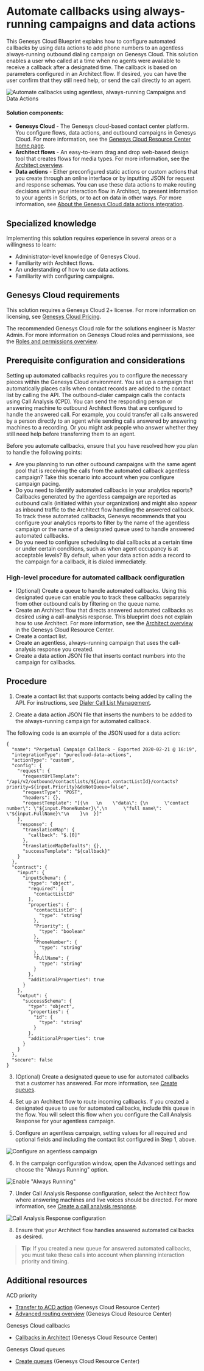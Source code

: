 #  Automate callbacks using always-running campaigns and data actions
This Genesys Cloud Blueprint explains how to configure automated callbacks by using data actions to add phone numbers to an agentless always-running outbound dialing campaign on Genesys Cloud. This solution enables a user who called at a time when no agents were available to receive a callback after a designated time. The callback is based on parameters configured in an Architect flow. If desired, you can have the user confirm that they still need help, or send the call directly to an agent.

![Automate callbacks using agentless, always-running Campaigns and Data Actions](./images/bpAutoCallbkOverview.png)

#### Solution components:

* **Genesys Cloud** - The Genesys cloud-based contact center platform. You configure flows, data actions, and outbound campaigns in Genesys Cloud. For more information, see the [Genesys Cloud Resource Center home page](https://help.mypurecloud.com/ "Opens the Genesys Cloud Resource Center home page").
* **Architect flows** - An easy-to-learn drag and drop web-based design tool that creates flows for media types. For more information, see the [Architect overview](https://help.mypurecloud.com/articles/?p=1441 "Opens the Architect overview article").
* **Data actions** - Either preconfigured static actions or custom actions that you create through an online interface or by inputting JSON for request and response schemas. You can use these data actions to make routing decisions within your interaction flow in Architect, to present information to your agents in Scripts, or to act on data in other ways.  For more information, see [About the Genesys Cloud data actions integration](https://help.mypurecloud.com/articles/?p=144553 "Opens the About the Genesys Cloud data actions integration article").

## Specialized knowledge
Implementing this solution requires experience in several areas or a willingness to learn:
* Administrator-level knowledge of Genesys Cloud.
* Familiarity with Architect flows.
* An understanding of how to use data actions.
* Familiarity with configuring campaigns.
## Genesys Cloud requirements

This solution requires a Genesys Cloud 2+ license. For more information on licensing, see [Genesys Cloud Pricing](https://www.genesys.com/pricing "Opens the pricing article").

The recommended Genesys Cloud role for the solutions engineer is Master Admin. For more information on Genesys Cloud roles and permissions, see the [Roles and permissions overview](https://help.mypurecloud.com/?p=24360 "Opens the Roles and permissions overview article").

## Prerequisite configuration and considerations

Setting up automated callbacks requires  you to configure the necessary pieces within the Genesys Cloud environment. You set up a campaign that automatically places calls when contact records are added to the contact list by calling the API. The outbound-dialer campaign calls the contacts using Call Analysis (CPD). You can send the responding person or answering machine to outbound Architect flows that are configured to handle the answered call. For example, you could transfer all calls answered by a person directly to an agent while sending calls answered by answering machines to a recording. Or you might ask people who answer whether they still need help before transferring them to an agent.

Before you automate callbacks, ensure that you have resolved how you plan to handle the following points:

* Are you planning to run other outbound campaigns with the same agent pool that is receiving the calls from the automated callback agentless campaign? Take this scenario into account when you configure campaign pacing.
* Do you need to identify automated callbacks in your analytics reports? Callbacks generated by the agentless campaign are reported as outbound calls (initiated within your organization) and might also appear as inbound traffic to the Architect flow handling the answered callback. To track these automated callbacks, Genesys recommends that you configure your analytics reports to filter by the name of the agentless campaign or the name of a designated queue used to handle answered automated callbacks.   
* Do you need to configure scheduling to dial callbacks at a certain time or under certain conditions, such as when agent occupancy is at acceptable levels? By default, when your data action adds a record to the campaign for a callback, it is dialed immediately.

### High-level procedure for automated callback configuration

* (Optional) Create a queue to handle automated callbacks. Using this designated queue can enable you to track these callbacks separately from other outbound calls by filtering on the queue name.
* Create an Architect flow that directs answered automated callbacks as desired using a call-analysis response. This blueprint does not explain how to use Architect. For more information, see the [Architect overview](https://help.mypurecloud.com/articles/?p=1441 "Opens the Architect overview article") in the Genesys Cloud Resource Center.
* Create a contact list.
* Create an agentless, always-running campaign that uses the call-analysis response you created.
* Create a data action JSON file that inserts contact numbers into the campaign for callbacks.

## Procedure
1. Create a contact list that supports contacts being added by calling the API. For instructions, see [Dialer Call List Management](https://developer.mypurecloud.com/api/tutorials/call-list-management/index.html?language=python&step=1 "Opens the Dialer Call List Management page").

2. Create a data action JSON file that inserts the numbers to be added to the always-running campaign for automated callback.

The following code is an example of the JSON used for a data action:
```
{
  "name": "Perpetual Campaign Callback - Exported 2020-02-21 @ 16:19",
  "integrationType": "purecloud-data-actions",
  "actionType": "custom",
  "config": {
    "request": {
      "requestUrlTemplate": "/api/v2/outbound/contactlists/${input.contactListId}/contacts?priority=${input.Priority}&doNotQueue=false",
      "requestType": "POST",
      "headers": {},
      "requestTemplate": "[{\n   \n    \"data\": {\n      \"contact number\": \"${input.PhoneNumber}\",\n      \"full name\": \"${input.FullName}\"\n    }\n  }]"
    },
    "response": {
      "translationMap": {
        "callback": "$.[0]"
      },
      "translationMapDefaults": {},
      "successTemplate": "${callback}"
    }
  },
  "contract": {
    "input": {
      "inputSchema": {
        "type": "object",
        "required": [
          "contactListId"
        ],
        "properties": {
          "contactListId": {
            "type": "string"
          },
          "Priority": {
            "type": "boolean"
          },
          "PhoneNumber": {
            "type": "string"
          },
          "FullName": {
            "type": "string"
          }
        },
        "additionalProperties": true
      }
    },
    "output": {
      "successSchema": {
        "type": "object",
        "properties": {
          "id": {
            "type": "string"
          }
        },
        "additionalProperties": true
      }
    }
  },
  "secure": false
}
```
3. (Optional) Create a designated queue to use for automated callbacks that a customer has answered. For more information, see [Create queues](https://help.mypurecloud.com/articles/?p=52745 "Opens the Create queues series of articles").

4. Set up an Architect flow to route incoming callbacks. If you created a designated queue to use for automated callbacks, include this queue in the flow. You will select this flow when you configure the Call Analysis Response for your agentless campaign.

5. Configure an agentless campaign, setting values for all required and optional fields and including the contact list configured in Step 1, above.

![Configure an agentless campaign](./images/bp-autocallbk-dialingmodes.png)

6. In the campaign configuration window, open the Advanced settings and choose the "Always Running" option.

![Enable "Always Running"](./images/bp-autocallbk-alwaysrunning.png)

7. Under Call Analysis Response configuration, select the Architect flow where answering machines and live voices should be directed. For more information, see [Create a call analysis response](https://help.mypurecloud.com/articles/?p=21388 "Opens the Create a call analysis response article").

![Call Analysis Response configuration](./images/bp-autocallbk-responseactions.png)

8. Ensure that your Architect flow handles answered automated callbacks as desired.

> **Tip**:  If you created a new queue for answered automated callbacks, you must take these calls into account when planning interaction priority and timing.

## Additional resources

ACD priority
* [Transfer to ACD action](https://help.mypurecloud.com/articles/?p=7192 "Opens the Transfer to ACD action article") (Genesys Cloud Resource Center)
* [Advanced routing overview](https://help.mypurecloud.com/articles/?p=204014 "Opens the Advanced routing overview article") (Genesys Cloud Resource Center)

Genesys Cloud callbacks
* [Callbacks in Architect](https://help.mypurecloud.com/articles/?p=77106 "Opens the Callbacks in Architect article") (Genesys Cloud Resource Center)

Genesys Cloud queues
* [Create queues](https://help.mypurecloud.com/articles/?p=52745 "Opens the Create queues series of articles") (Genesys Cloud Resource Center)
